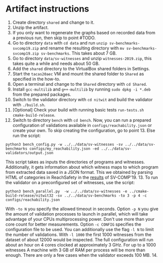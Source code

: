 # Artifact instructions

1. Create directory `shared` and change to it.
2. Unzip the artifact.
3. If you only want to regenerate the graphs based on recorded data from a previous run, then skip to point #TODO.
4. Go to directory `data` with `cd data` and run `unzip sv-benchmarks-svcomp19.zip` and rename the resulting directory with `mv sv-benchmarks-svcomp19.zip sv-benchmarks`. This takes about 7 GB.
5. Go to directory `data/sv-witnesses` and unzip `witnesses-2019.zip`, this takes quite a while and needs about 50 GB.
6. Add the `shared` directory to the VirtualBox shared folders in Settings.
7. Start the `tacas20aec` VM and mount the shared folder to `Shared` as specified in the how-to.
8. Open a terminal and change to the `Shared` directory with `cd Shared`.
9. Install `gcc-multilib` and `g++-multilib` by running `sudo dpkg -i *.deb` from the prepared packages.
10. Switch to the validator directory with `cd nitwit` and build the validator with `./build.sh`.
11. [Optional] Check your build with running basic tests `run-tests.sh cmake-build-release`.
12. Switch to directory `bench` with `cd bench`. Now, you can run a prepared configuration of validations available in `configs/reachability.json` or create your own. To skip creating the configuration, go to point 13. Else run the script:
```
python3 bench_config.py -w ../../data/sv-witnesses -sv ../../data/sv-benchmarks configs/my_reachability.json -ed ../../data/sv-validators/output.json
```
This script takes as inputs the directories of programs and witnesses. Additionally, it gets information about which witness maps to which program from extracted data saved in a JSON format. This we obtained by parsing HTML of categories in ReachSafety in the [results](https://sv-comp.sosy-lab.org/2019/results/results-verified/) of SV-COMP'19.
13. To run the validator on a preconfigured set of witnesses, use the script:
```
python3 bench_parallel.py  -w ../../data/sv-witnesses -e ../cmake-build-release/nitwit32 -sv ../../data/sv-benchmarks -to 3 -p 4 -c configs/reachability.json
```
With `-to N` you specify the allowed timeout in seconds. Option `-p N` you give the amount of validation processes to launch in parallel, which will take advantage of your CPUs multiprocessing power. Don't use more than your core count for better measurements. Option `-c CONFIG` specifies the configuration file to be used. You can additionally use the flag `-l N` to limit the number of validations. With `-l 1000` the first 1000 witnesses from the dataset of about 12000 would be inspected.
The full configuration will run about an hour on 4 cores clocked at approximately 3 GHz. For up to a 1000 witnesses  A machine with 3 GB of RAM per process will be more than enough. There are only a few cases when the validator exceeds 100 MB.
14. 
